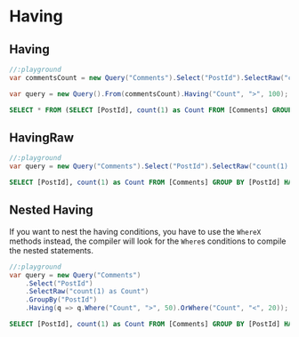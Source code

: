 # Having

## Having

```cs
//:playground
var commentsCount = new Query("Comments").Select("PostId").SelectRaw("count(1) as Count").GroupBy("PostId");

var query = new Query().From(commentsCount).Having("Count", ">", 100);
```

```sql
SELECT * FROM (SELECT [PostId], count(1) as Count FROM [Comments] GROUP BY [PostId]) HAVING [Count] > 100
```



## HavingRaw

```cs
//:playground
var query = new Query("Comments").Select("PostId").SelectRaw("count(1) as Count").GroupBy("PostId").HavingRaw("count(1) > 50");
```

```sql
SELECT [PostId], count(1) as Count FROM [Comments] GROUP BY [PostId] HAVING count(1) > 50
```

## Nested Having
If you want to nest the having conditions, you have to use the `WhereX` methods instead, the compiler will look for the `Where`s conditions to compile the nested statements.

```cs
//:playground
var query = new Query("Comments")
    .Select("PostId")
    .SelectRaw("count(1) as Count")
    .GroupBy("PostId")
    .Having(q => q.Where("Count", ">", 50).OrWhere("Count", "<", 20));
```

```sql
SELECT [PostId], count(1) as Count FROM [Comments] GROUP BY [PostId] HAVING ([Count] > 50 OR [Count] < 20)
```